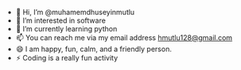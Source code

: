 - 👋 Hi, I’m @muhamemdhuseyinmutlu
- 👀 I’m interested in software
- 🌱 I’m currently learning python
- 📫 You can reach me via my email address hmutlu128@gmail.com
- 😄 I am happy, fun, calm, and a friendly person.
- ⚡ Coding is a really fun activity

<!---
muhamemdhuseyinmutlu/muhamemdhuseyinmutlu is a ✨ special ✨ repository because its `README.md` (this file) appears on your GitHub profile.
You can click the Preview link to take a look at your changes.
--->
